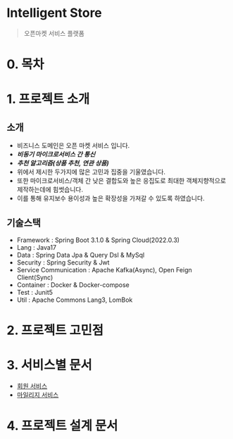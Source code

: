# Intelligent Store
> 오픈마켓 서비스 플랫폼

# 0. 목차

# 1. 프로젝트 소개
## 소개
* 비즈니스 도메인은 오픈 마켓 서비스 입니다.
* ***비동기 마이크로서비스 간 통신***
* ***추천 알고리즘(상품 추천, 연관 상품)***
* 위에서 제시한 두가지에 많은 고민과 집중을 기울였습니다.
* 또한 마이크로서비스/객체 간 낮은 결합도와 높은 응집도로 최대한 객체지향적으로 제작하는데에 힘썻습니다.
* 이를 통해 유지보수 용이성과 높은 확장성을 가져갈 수 있도록 하였습니다.
## 기술스택
* Framework : Spring Boot 3.1.0 & Spring Cloud(2022.0.3)
* Lang : Java17
* Data : Spring Data Jpa & Query Dsl & MySql
* Security : Spring Security & Jwt
* Service Communication : Apache Kafka(Async), Open Feign Client(Sync)
* Container : Docker & Docker-compose
* Test : Junit5
* Util : Apache Commons Lang3, LomBok

# 2. 프로젝트 고민점

# 3. 서비스별 문서
* [회원 서비스](https://github.com/liveforone/intelligent_store/blob/master/Documents/README_USER.md)
* [마일리지 서비스](https://github.com/liveforone/intelligent_store/blob/master/Documents/README_MILEAGE.md)

# 4. 프로젝트 설계 문서